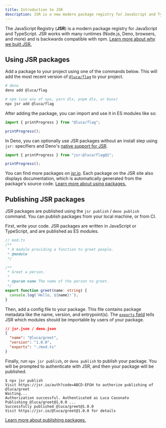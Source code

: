 ```yaml
---
title: Introduction to JSR
description: JSR is a new modern package registry for JavaScript and TypeScript. It was designed to be fast, simple, and reliable. It is backwards compatible with npm, and natively supports TypeScript.
---
```


The JavaScript Registry (**JSR**) is a modern package registry for JavaScript
and TypeScript. JSR works with many runtimes (Node.js, Deno, browsers, and more)
and is backwards compatible with npm.
[Learn more about why we built JSR.](/docs/why)

## Using JSR packages

Add a package to your project using one of the commands below. This will add the
most recent version of [`@luca/flag`](https://jsr.io/@luca/flag) to your
project.

```bash
# deno
deno add @luca/flag

# npm (use any of npx, yarn dlx, pnpm dlx, or bunx)
npx jsr add @luca/flag
```

After adding the package, you can import and use it in ES modules like so:

```ts
import { printProgress } from "@luca/flag";

printProgress();
```

In Deno, you can optionally use JSR packages without an install step using
`jsr:` specifiers and Deno's
[native support for JSR](/docs/using-packages#native-jsr-imports).

```ts
import { printProgress } from "jsr:@luca/flag@1";

printProgress();
```

You can find more packages on [jsr.io](https://jsr.io). Each package on the JSR
site also displays documentation, which is automatically generated from the
package's source code.
[Learn more about using packages.](/docs/using-packages)

## Publishing JSR packages

JSR packages are published using the `jsr publish` / `deno publish` command. You
can publish packages from your local machine, or from CI.

First, write your code. JSR packages are written in JavaScript or TypeScript,
and are published as ES modules.

```ts
// mod.ts
/**
 * A module providing a function to greet people.
 * @module
 */

/**
 * Greet a person.
 *
 * @param name The name of the person to greet.
 */
export function greet(name: string) {
  console.log(`Hello, ${name}!`);
}
```

Then, add a config file to your package. This file contains package metadata
like the name, version, and entrypoint(s). The
[`exports` field](/docs/publishing-packages#package-metadata) tells JSR which
modules should be importable by users of your package.

```json
// jsr.json / deno.json
{
  "name": "@luca/greet",
  "version": "1.0.0",
  "exports": "./mod.ts"
}
```

Finally, run `npx jsr publish`, or `deno publish` to publish your package. You
will be prompted to authenticate with JSR, and then your package will be
published.

```
$ npx jsr publish
Visit https://jsr.io/auth?code=ABCD-EFGH to authorize publishing of @luca/greet
Waiting...
Authorization successful. Authenticated as Luca Casonato
Publishing @luca/greet@1.0.0 ...
Successfully published @luca/greet@1.0.0
Visit https://jsr.io/@luca/greet@1.0.0 for details
```

[Learn more about publishing packages.](/docs/publishing-packages)
